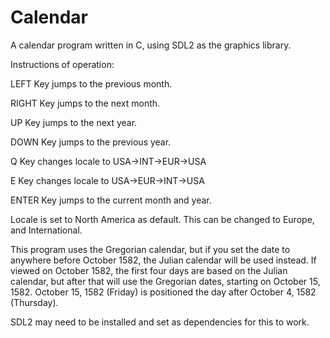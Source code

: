 # Calendar
A calendar program written in C, using SDL2 as the graphics library.


Instructions of operation:

LEFT Key jumps to the previous month.

RIGHT Key jumps to the next month.

UP Key jumps to the next year.

DOWN Key jumps to the previous year.

Q Key changes locale to USA->INT->EUR->USA

E Key changes locale to USA->EUR->INT->USA

ENTER Key jumps to the current month and year.


Locale is set to North America as default. This can be changed to Europe, and International.

This program uses the Gregorian calendar, but if you set the date to anywhere before October 1582, the Julian calendar will be used instead. If viewed on October 1582, the first four days are based on the Julian calendar, but after that will use the Gregorian dates, starting on October 15, 1582. October 15, 1582 (Friday) is positioned the day after October 4, 1582 (Thursday).

SDL2 may need to be installed and set as dependencies for this to work.
